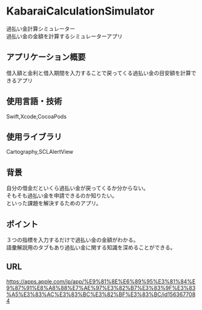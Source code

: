 # KabaraiCalculationSimulator
過払い金計算シミュレーター  
過払い金の金額を計算するシミュレーターアプリ

## アプリケーション概要

借入額と金利と借入期間を入力することで戻ってくる過払い金の目安額を計算できるアプリ  

## 使用言語・技術

Swift,Xcode,CocoaPods  

## 使用ライブラリ

Cartography,SCLAlertView  

## 背景

自分の借金だといくら過払い金が戻ってくるか分からない。  
そもそも過払い金を申請できるのか知りたい。  
といった課題を解決するためのアプリ。

## ポイント

３つの指標を入力するだけで過払い金の金額がわかる。  
語彙解説用のタブもあり過払い金に関する知識を深めることができる。

## URL

https://apps.apple.com/jp/app/%E9%81%8E%E6%89%95%E3%81%84%E9%87%91%E8%A8%88%E7%AE%97%E3%82%B7%E3%83%9F%E3%83%A5%E3%83%AC%E3%83%BC%E3%82%BF%E3%83%BC/id1563677084
